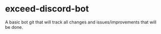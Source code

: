 # exceed-discord-bot
A basic bot git that will track all changes and issues/improvements that will be done.

